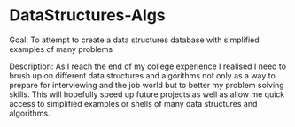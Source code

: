 DataStructures-Algs
===================
Goal: To attempt to create a data structures database with simplified examples of many problems

Description: As I reach the end of my college experience I realised I need to brush up on different data structures and algorithms not only as a way to prepare for interviewing and the job world but to better my problem solving skills. This will hopefully speed up future projects as well as allow me quick access to simplified examples or shells of many data structures and algorithms.
